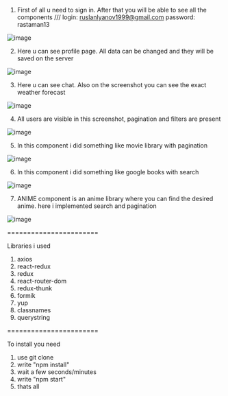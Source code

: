 1) First of all u need to sign in. After that you will be able to see all the components /// 
login: ruslanlyanov1999@gmail.com
password: rastaman13

![image](https://user-images.githubusercontent.com/88615370/136832869-bdc5066f-7633-4f5d-a54b-b5d841f75078.png)

2) Here u can see profile page. All data can be changed and they will be saved on the server

![image](https://user-images.githubusercontent.com/88615370/136833167-edae4937-4779-44c8-b3bd-40ce5c7fd826.png)

3) Here u can see chat. Also on the screenshot you can see the exact weather forecast

![image](https://user-images.githubusercontent.com/88615370/136833475-facc2b61-761e-45f3-99ab-1e6f1336f78f.png)

4) All users are visible in this screenshot, pagination and filters are present

![image](https://user-images.githubusercontent.com/88615370/136833553-f7848810-b476-4964-9600-024473b08b4f.png)

5) In this component i did something like movie library with pagination 

![image](https://user-images.githubusercontent.com/88615370/139250208-e4b34265-896c-4856-a2ed-ee1de8ce728a.png)

6) In this component i did something like google books with search

![image](https://user-images.githubusercontent.com/88615370/139250291-b6144dc8-7fce-4367-93fe-7a5f03e01c68.png)

7) ANIME component is an anime library where you can find the desired anime. here i implemented search and pagination

![image](https://user-images.githubusercontent.com/88615370/156934118-8c98d60c-c8ad-4443-86cd-20190a18be19.png)



=======================

Libraries i used
1) axios
2) react-redux
3) redux
4) react-router-dom
5) redux-thunk
6) formik
7) yup
8) classnames
9) querystring

=======================

To install you need 
1) use git clone
2) write "npm install"
3) wait a few seconds/minutes
4) write "npm start"
5) thats all
